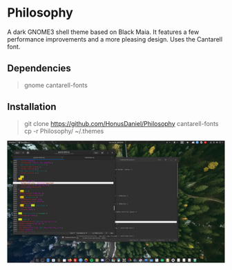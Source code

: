# Philosophy
A dark GNOME3 shell theme based on Black Maia. It features a few performance improvements and a more pleasing design. Uses the Cantarell font.

## Dependencies
> gnome
> cantarell-fonts
## Installation
> git clone https://github.com/HonusDaniel/Philosophy
cantarell-fonts
> cp -r Philosophy/ ~/.themes


![](Philosophy.jpg)
